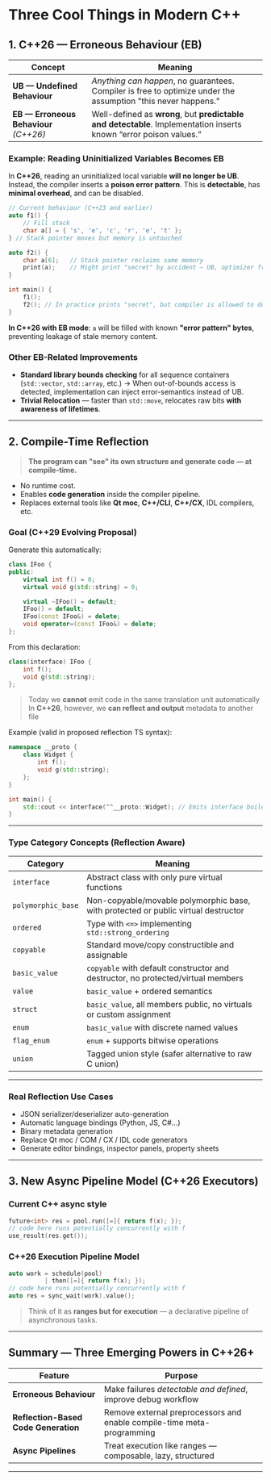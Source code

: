 # Three Cool Things in Modern C++

## 1. C++26 — **Erroneous Behaviour (EB)**

| Concept                                         | Meaning                                                                                                            |
| ----------------------------------------------- | ------------------------------------------------------------------------------------------------------------------ |
| **UB — Undefined Behaviour**                    | *Anything can happen*, no guarantees. Compiler is free to optimize under the assumption "this never happens."      |
| **EB — Erroneous Behaviour** *(C++26)* | Well-defined as **wrong**, but **predictable and detectable**. Implementation inserts known “error poison values.” |

### Example: Reading Uninitialized Variables Becomes EB

In **C++26**, reading an uninitialized local variable **will no longer be UB**.
Instead, the compiler inserts a **poison error pattern**. This is **detectable**, has **minimal overhead**, and can be disabled.

```cpp
// Current behaviour (C++23 and earlier)
auto f1() {
    // Fill stack
    char a[] = { 's', 'e', 'c', 'r', 'e', 't' };
} // Stack pointer moves but memory is untouched

auto f2() {
    char a[6];   // Stack pointer reclaims same memory
    print(a);    // Might print "secret" by accident — UB, optimizer free to ignore it
}

int main() {
    f1();
    f2(); // In practice prints "secret", but compiler is allowed to do anything
}
```

**In C++26 with EB mode**: `a` will be filled with known **"error pattern" bytes**, preventing leakage of stale memory content.

### Other EB-Related Improvements

* **Standard library bounds checking** for all sequence containers (`std::vector`, `std::array`, etc.)
  → When out-of-bounds access is detected, implementation can inject error-semantics instead of UB.
* **Trivial Relocation** — faster than `std::move`, relocates raw bits **with awareness of lifetimes**.

---

## 2. **Compile-Time Reflection**

> **The program can "see" its own structure and generate code — at compile-time.**

* No runtime cost.
* Enables **code generation** inside the compiler pipeline.
* Replaces external tools like **Qt moc**, **C++/CLI**, **C++/CX**, IDL compilers, etc.

### Goal (C++29 Evolving Proposal)

Generate this automatically:

```cpp
class IFoo {
public:
    virtual int f() = 0;
    virtual void g(std::string) = 0;

    virtual ~IFoo() = default;
    IFoo() = default;
    IFoo(const IFoo&) = delete;
    void operator=(const IFoo&) = delete;
};
```

From this declaration:

```cpp
class(interface) IFoo {
    int f();
    void g(std::string);
};
```

> Today we **cannot** emit code in the same translation unit automatically
> In **C++26**, however, we **can reflect and output** metadata to another file

Example (valid in proposed reflection TS syntax):

```cpp
namespace __proto {
    class Widget {
        int f();
        void g(std::string);
    };
}

int main() {
    std::cout << interface(^^__proto::Widget); // Emits interface boilerplate
}
```

---

### **Type Category Concepts (Reflection Aware)**

| Category           | Meaning                                                                            |
| ------------------ | ---------------------------------------------------------------------------------- |
| `interface`        | Abstract class with only pure virtual functions                                    |
| `polymorphic_base` | Non-copyable/movable polymorphic base, with protected or public virtual destructor |
| `ordered`          | Type with `<=>` implementing `std::strong_ordering`                                |
| `copyable`         | Standard move/copy constructible and assignable                                    |
| `basic_value`      | `copyable` with default constructor and destructor, no protected/virtual members   |
| `value`            | `basic_value` + ordered semantics                                                  |
| `struct`           | `basic_value`, all members public, no virtuals or custom assignment                |
| `enum`             | `basic_value` with discrete named values                                           |
| `flag_enum`        | `enum` + supports bitwise operations                                               |
| `union`            | Tagged union style (safer alternative to raw C union)                              |

---

### Real Reflection Use Cases

*  JSON serializer/deserializer auto-generation
*  Automatic language bindings (Python, JS, C#...)
*  Binary metadata generation
*  Replace Qt moc / COM / CX / IDL code generators
*  Generate editor bindings, inspector panels, property sheets

---

## 3. New Async Pipeline Model (C++26 Executors)

### Current C++ async style

```cpp
future<int> res = pool.run([=]{ return f(x); });
// code here runs potentially concurrently with f
use_result(res.get());
```

### **C++26 Execution Pipeline Model**

```cpp
auto work = schedule(pool)
          | then([=]{ return f(x); });
// code here runs potentially concurrently with f
auto res = sync_wait(work).value();
```

> Think of it as **ranges but for execution** — a declarative pipeline of asynchronous tasks.

---

## Summary — Three Emerging Powers in C++26+

| Feature                              | Purpose                                                                |
| ------------------------------------ | ---------------------------------------------------------------------- |
| **Erroneous Behaviour**              | Make failures *detectable and defined*, improve debug workflow         |
| **Reflection-Based Code Generation** | Remove external preprocessors and enable compile-time meta-programming |
| **Async Pipelines**                  | Treat execution like ranges — composable, lazy, structured             |

---
